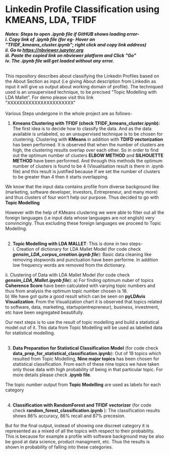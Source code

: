 # Linkedin Profile Classification using KMEANS, LDA, TFIDF
***Notes: Steps to open .ipynb file if GitHUB shows loading error- <br>
i. Copy link of .ipynb file (for eg- Hover on "TFIDF_kmeans_cluster.ipynb"; right click and copy link address) <br>
ii. Go to https://nbviewer.jupyter.org  <br>
iii. Paste the copied link on nbviewer platform and Click "Go" <br>
iv. The .ipynb file will get loaded without any error.***
<br>
<br>

This repository describes about classifying the Linkedin Profiles based on the About Section as input (i.e giving About description from Linkedin as input it will give us output about working domain of profile). The techniqued used is an unsupervised technique, to be precised "Topic Modelling with LDA Mallet". For demo please visit this link "XXXXXXXXXXXXXXXXXXXXXX"
<br>
<br>
Various Steps undergone in the whole project are as follows- <br>
1. **Kmeans Clustering with TFIDF (check TFIDF_kmeans_cluster.ipynb):** The first idea is to decide how to classify the data. And as the data available is unlabeled, so an unsupervised technique is to be chosen for clustering. Clustering with **KMeans** in addition with **TDIFD vectorization** has been performed. It is observed that when the number of clusters are high, the clustering results overlap over each other. So in order to find out the optimum number of clusters **ELBOW METHOD** and **SILHOUETTE METHOD** have been performed. And through this methods the optimum number of clusters is found to be 4 (Visualisation result is there in .ipynb file) and this result is justified because if we set the number of clusters to be greater than 4 then it starts overlapping. <br>

We know that the input data contains profile from diverse background like (marketing, software developer, Investors, Entrepreneur, and many more) and thus clusters of four won't help our purpose. Thus decided to go with **Topic Modelling**<br>

However with the help of KMeans clustering we were able to filter out all the foreign languages (i.e input data whose languages are not english) very convincingly. Thus excluding these foreign languages we proceed to Topic Modelling. <br> <br> 


2. **Topic Modelling with LDA MALLET**: This is done in two steps- <br>
i. Creation of dictionary for LDA Mallet Model (for code check **_gensim_LDA_corpus_creation.ipynb file_**): Basic data cleaning like removing stopwords and punctuation have been performe. In addition low frequency words are removed from the dictionary.<br>

ii. Clustering of Data with LDA Mallet Model (for code check **_gensim_LDA_Mallet.ipynb file_**): a) For finding optimum nuber of topics **Coherence Score** have been calculated with varying topic numbers and thus from analysis the optimum topic number chosen is 18. <br>
b) We have got quite a good result which can be seen on **pyLDAvis Visualization**. From the Visualization chart it is observed that topics related to software, data, marketing, startup(entrepreneur), business, investment, etc have been segregated beautifully. <br>

Our next steps is to use the result of topic modelling and build a statistical model out of it. This data from Topic Modelling will be used as labelled data for statistical modelling. <br><br>


3. **Data Preparation for Statistical Classification Model** (for code check **data_prep_for_statistical_classification.ipynb**): Out of 18 topics which resulted from Topic Modelling, **Nine major topics** has been chosen for statistical classification. From each of these nine topics we have taken only those data with high probability of being in that particular topic. For more details please check **.ipynb file**. <br>

The topic number output from **Topic Modelling** are used as labels for each category<br><br>


4. **Classification with RandomForest and TFIDF vectorizer** (for code check **random_forest_classification.ipynb** ):  The classification results shows 86% accuracy, 86% recall and 87% precesion.<br>

But for the final output, instead of showing one discreet category it is represented as a mixed of all the topics with respect to their probability. This is because for example a profile with software background may be also be good at data science, product managment, etc. Thus the results is shown in probability of falling into these categories.


